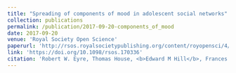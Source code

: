 ```yaml
---
title: "Spreading of components of mood in adolescent social networks"
collection: publications
permalink: /publication/2017-09-20-components_of_mood
date: 2017-09-20
venue: 'Royal Society Open Science'
paperurl: 'http://rsos.royalsocietypublishing.org/content/royopensci/4/9/170336.full.pdf'
link: 'https://doi.org/10.1098/rsos.170336'
citation: 'Robert W. Eyre, Thomas House, <b>Edward M Hill</b>, Frances E. Griffiths. (2017). &quot;Spreading of components of mood in adolescent social networks.&quot; <i>Royal Society Open Science</i>, <b>4</b>(9): 170336. doi:10.1098/rsos.170336.'
---
```

